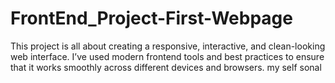 # FrontEnd_Project-First-Webpage
This project is all about creating a responsive, interactive, and clean-looking web interface. I’ve used modern frontend tools and best practices to ensure that it works smoothly across different devices and browsers. my self sonal
